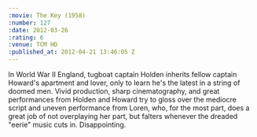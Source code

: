 ```yaml
--- 
:movie: The Key (1958)
:number: 127
:date: 2012-03-26
:rating: 6
:venue: TCM HD
:published_at: 2012-04-21 13:46:05 Z
---
```

In World War II England, tugboat captain Holden inherits fellow captain Howard's apartment and lover, only to learn he's the latest in a string of doomed men. Vivid production, sharp cinematography, and great performances from Holden and Howard try to gloss over the mediocre script and uneven performance from Loren, who, for the most part, does a great job of not overplaying her part, but falters whenever the dreaded "eerie" music cuts in. Disappointing.